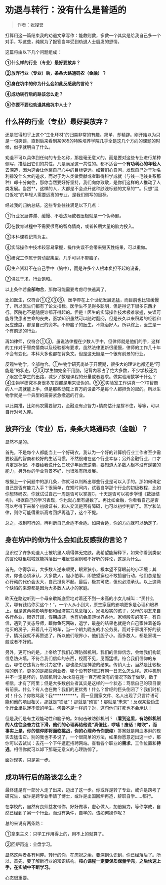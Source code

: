 # 劝退与转行：没有什么是普适的



> 作者：[张竣誉](https://zhuanlan.zhihu.com/p/34457321)

打算用这一篇结束我的劝退文章写作：能救则救，多救一个其实是给我自己多一个对手，写这些，纯属为了报答当年受到劝退人士启发的恩情。

这篇将由以下几个问题组成：

**①什么样的行业（专业）最好要放弃？**

**②放弃行业（专业）后，条条大路通码农（金融）？**

**③身在坑中的你为什么会如此反感我的言论？**

**④成功转行后的路该怎么走？**

**⑤你要不要也劝退其他坑中人士？**

## **什么样的行业（专业）最好要放弃？**

还是觉得知乎上这个“生化环材”的归类非常的有趣。简单，却精辟。刚开始以为只是一句笑谈，直到后来看到某985的特殊培养学院几乎全是这几个方向的课题的时候，似乎就明白了什么。

劝退不可以具体到任何的专业名称，那是毫无意义的。而是要对这些专业进行某种侧写，描绘出它们的共性，凡是满足这一共性的。都不适合一个**有功利心的年轻人**去深造，因为这会让他离自己心中的目标更远。如若扪心自问，发现自己对于功名利禄没什么大的追求，而对于为人类做贡献或者取得科学成就（与钱一毛钱关系那种）却十分向往，那你当然要好好坚持，我们向你致敬，是你们这样的人推动了人类发展。当然**，这样的人，大都是不会点开这种肤浅标题的文章的**。只想“混口饭吃”的年轻人需要远离的专业，是我们侧写的目标。

经过我的归纳总结，这些专业往往满足以下几点：

①行业发展停滞、缓慢、不着边际或者压根就是一个伪命题。

②在教育过程中不需要很高的智商情商，或者长期大量的脑力投入。

③本科课程记背为主。

④实际操作中技术较容易掌握，操作失误不会带来毁灭性结果，可以重做。

⑤研究工作属于劳动密集型，几乎可以不带脑子。

⑥生产资料不在自己手中（脑中），而是许多个人根本负担不起的设备。

⑦供过于求，行业饱和。

以上条件若**全部吻合**，那你可能需要考虑尽快逃离了。

比如医生，仅符合①②③⑥，医学界在上个世纪发展迅猛，而目前也比较缓慢了，所以医生们都有了论文指标。医学生不见得多聪明，但是得记下很多东西才行。医院也不是随便谁都开得起的。但是！医生的实际操作技术极难掌握，失误可能导致患者生命的丧失，医学知识虽然可以随时翻阅，但是长久以来积累的经验和反应速度，都是自己的资本。不带脑子的医生，不能治好人。所以综上，医生是一个有前途的行业。

再如律师，仅符合①③，虽说法律握在少数人手中，但律师就是他们的手，这样的工作对于智商情商以及经验都有要求，虽然法律更新很缓慢，律师的工作几十年不会有变化，本科大多也都在背条文。但是这无疑是一个很有前景的行业。

反观生物学，全部吻合。①生物学研究尚处于开荒期，很多大的理论也都还是“可能是”的状态。②③学生物完全不用脑，记背内容占了绝大多数，不少学校还为了限定住学生的出路，减少了数理课程的分量或者要求。做实验用数学干什么？④生物学研究本身很多东西都是用来证伪的。⑤⑥实验室工作讲真一个70智商的人一周就能上手，但是那些动辄上百万的设备不是每个人都担负的起的。所以生物学就是一个典型的需要紧急撤退的行业。

以此类推，比如码农需要智力，金融没有点智力+情商估计是撑不住，等等，可以自行对号入座。

## **放弃行业（专业）后，条条大路通码农（金融）？**

显然不是的。

首先，不是每个人都能当上一个好码农，我认为一个好的计算机行业工作者至少需要较高的智商和较好的生活习惯，不然很难在这个行业幸存；另外金融行业，口才肯定是标配，不要给我说什么口吃少年励志逆袭，要知道大多数人根本没有逆袭的能力，另外你的学业背景不好，也很难有所发展。

根据上一个问题中的那几条，你就可以判断出哪些行业是可以入手的。那如何确定自己是否有能力入手？很简单，在短时间内，试着自学那个行业的初级教程，比如你想转码农，你就试试自己一周是否可以掌握C，十天是否可以初步学懂《数据结构》，根据自己的学习表现，你也就心里有逼数了。再比如金融，你看看自己是否可以考得下来某个初级证书，和人交流是否有障碍，也可以初步判断了。医学和法律，则你可能得重新高考回炉再造了，这个不提。

总之，找到可行的，再判断自己合适不合适。如果合适，你的方向就可以确定了。

## **身在坑中的你为什么会如此反感我的言论？**

见识过了许多劝退人士被坑里人喷得体无完肤，我希望能解释下，如果你看到类似的言论噼里啪啦就能抖落出一堆反驳案例和不好听的评论，这是为什么。

首先，你得承认，大多数人逆来顺受，眼界狭小，根本望不穿眼前的小环境；其次，你也必须承认，大多数人，胆小怕事，即使望穿也不敢擅自行动，他们总是担心行动的代价会太大，自己担负不起。最后，极其可悲，但也必须承认。以上这两个缺陷的来源都是因为大多数人从小的家庭。

昨天在路边听到一个母亲歇斯底里地对着还不到一米高的小女儿喊叫：“买什么买，哪有钱给你买这个！”。一个人从小到大，原生家庭的影响更多是心理和眼界上。但是这两种影响却都和经济实力息息相关。家境殷实的孩子，父母的朋友来自各行各业，眼界开阔，假期旅游，也有机会周游世界各地。家境殷实的孩子，有自信，遇到了变态导师，跟你鱼死网破，退学，最差的结果也就是会自己家住着爸妈给买的房子，开着几十万的车，当一个朝九晚五的小公务员。而对于家境不好的孩子，情况我就不再赘述了，所以他们眼界小，他们胆子小。而多数人，都是家境一般或者不好的。

另外，更可怕的是，上帝给了我们心理防御机制。我们的信仰信念，会给我们构筑信息防火墙。不符合我们信仰的东西，视而不见，见而猛喷。符合我们信仰的东西，哪怕它违背万有引力定律，那也绝对是神迹的结果。传销人士，当然是比较极端的例子。更多的是那些创业者，哪个没有梦想过有朝一日怎么怎么样。这种机制并不一定是坏的，防御机制让Jack马在连一百万都没有的情况下敢于做梦，敢于相信，才有了阿里；但是大多数创业者其实是这样的一个状态：笃信自己的项目很有前景。什么？有人也在做？我们的更优秀！什么？曾经的巨头倒闭了？我们时机对！什么？你敢骂我？我***********。而一旦国家文件、名人出现了只言片语可能和他的项目相关，那就是“铁证”！那就是“预言”！那就是“未来”！反观某些伪生化行业里执迷不悟的学生，何尝不是一样的？对，这句他们打死也不会承认！

但是我们是有主观能动性和脑子的。如何击破防御机制？（**看到这里，有防御机制的人往往会奋力往下滑，他们的心理再给他说“真傻比，啰嗦！废话！瞎吹”，而事实上是，你的信仰即将面临挑战，你的心理命令你退缩**）答案就是用血淋淋的现实去猛击它。别的我也不多说了，一个很简单的方法，如果你愿意迈出这一步，那你可以去试试：去花一个下午逛逛招聘网站。查看各个职业的**需求**，工作位置和**待遇**。相信你就可以卸下那毫无意义的心理防御了。

面对现实，只是第一步。

## **成功转行后的路该怎么走？**

最终还是有一部分人走了出来，迈出了这一步。你或许是转了专业，或许是跨考了研究生，或许是跨专业申请了博士，或许是出国回炉再造，辞职自学……都行。

在学校的，自然有良师益友带你，好好做事，虚心做人，加倍努力，等你学成，自然已经到了另一个行业。而没有条件，自学的，该如何操作呢？

总的来说有两条路：

①拿来主义：只学工作用得上的，用不上的就算了。

②回炉再造：全盘学习。

显然这两者各有利弊。转行的你，在庆祝之余，要深刻认识到，你已经落后了。所以，首先，要了解新行业的知识结构。**核心课程一定要保质保量学完，之后快速上手，在实战中不断学习。**

心态很重要。